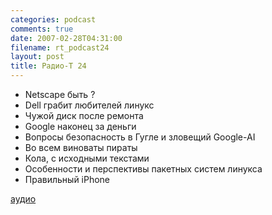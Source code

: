 ```yaml
---
categories: podcast
comments: true
date: 2007-02-28T04:31:00
filename: rt_podcast24
layout: post
title: Радио-T 24
---
```


- Netscape быть ?
- Dell грабит любителей линукс
- Чужой диск после ремонта
- Google наконец за деньги
- Вопросы безопасность в Гугле и зловещий Google-AI
- Во всем виноваты пираты
- Кола, с исходными текстами
- Особенности и перспективы пакетных систем линукса
- Правильный iPhone

[аудио](http://cdn.radio-t.com/rt_podcast24.mp3)
<audio src="http://cdn.radio-t.com/rt_podcast24.mp3" preload="none"></audio>

